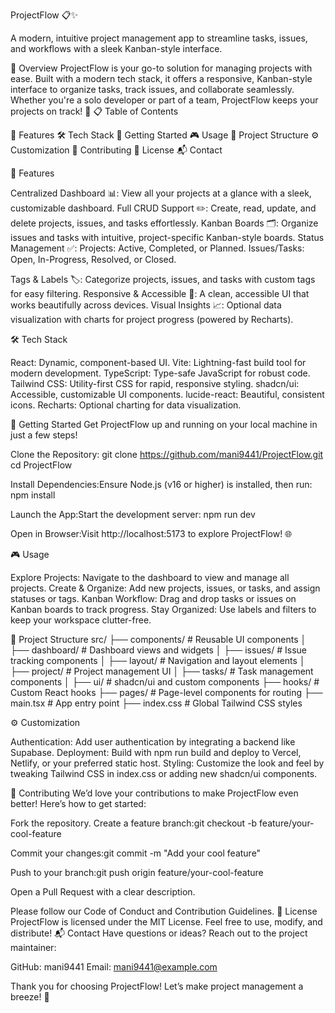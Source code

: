 
ProjectFlow 📋✨


  A modern, intuitive project management app to streamline tasks, issues, and workflows with a sleek Kanban-style interface.


🌟 Overview
ProjectFlow is your go-to solution for managing projects with ease. Built with a modern tech stack, it offers a responsive, Kanban-style interface to organize tasks, track issues, and collaborate seamlessly. Whether you're a solo developer or part of a team, ProjectFlow keeps your projects on track! 🚀
📋 Table of Contents

🌟 Features
🛠️ Tech Stack
🚀 Getting Started
🎮 Usage
📂 Project Structure
⚙️ Customization
🤝 Contributing
📜 License
📬 Contact

🌟 Features

Centralized Dashboard 📊: View all your projects at a glance with a sleek, customizable dashboard.
Full CRUD Support ✏️: Create, read, update, and delete projects, issues, and tasks effortlessly.
Kanban Boards 🗂️: Organize issues and tasks with intuitive, project-specific Kanban-style boards.
Status Management ✅:
Projects: Active, Completed, or Planned.
Issues/Tasks: Open, In-Progress, Resolved, or Closed.


Tags & Labels 🏷️: Categorize projects, issues, and tasks with custom tags for easy filtering.
Responsive & Accessible 📱: A clean, accessible UI that works beautifully across devices.
Visual Insights 📈: Optional data visualization with charts for project progress (powered by Recharts).

🛠️ Tech Stack

React: Dynamic, component-based UI.
Vite: Lightning-fast build tool for modern development.
TypeScript: Type-safe JavaScript for robust code.
Tailwind CSS: Utility-first CSS for rapid, responsive styling.
shadcn/ui: Accessible, customizable UI components.
lucide-react: Beautiful, consistent icons.
Recharts: Optional charting for data visualization.

🚀 Getting Started
Get ProjectFlow up and running on your local machine in just a few steps!

Clone the Repository:
git clone https://github.com/mani9441/ProjectFlow.git
cd ProjectFlow


Install Dependencies:Ensure Node.js (v16 or higher) is installed, then run:
npm install


Launch the App:Start the development server:
npm run dev


Open in Browser:Visit http://localhost:5173 to explore ProjectFlow! 🌐


🎮 Usage

Explore Projects: Navigate to the dashboard to view and manage all projects.
Create & Organize: Add new projects, issues, or tasks, and assign statuses or tags.
Kanban Workflow: Drag and drop tasks or issues on Kanban boards to track progress.
Stay Organized: Use labels and filters to keep your workspace clutter-free.

📂 Project Structure
src/
  ├── components/         # Reusable UI components
  │   ├── dashboard/     # Dashboard views and widgets
  │   ├── issues/        # Issue tracking components
  │   ├── layout/        # Navigation and layout elements
  │   ├── project/       # Project management UI
  │   ├── tasks/         # Task management components
  │   ├── ui/            # shadcn/ui and custom components
  ├── hooks/             # Custom React hooks
  ├── pages/             # Page-level components for routing
  ├── main.tsx           # App entry point
  ├── index.css          # Global Tailwind CSS styles

⚙️ Customization

Authentication: Add user authentication by integrating a backend like Supabase.
Deployment: Build with npm run build and deploy to Vercel, Netlify, or your preferred static host.
Styling: Customize the look and feel by tweaking Tailwind CSS in index.css or adding new shadcn/ui components.

🤝 Contributing
We’d love your contributions to make ProjectFlow even better! Here’s how to get started:

Fork the repository.
Create a feature branch:git checkout -b feature/your-cool-feature


Commit your changes:git commit -m "Add your cool feature"


Push to your branch:git push origin feature/your-cool-feature


Open a Pull Request with a clear description.

Please follow our Code of Conduct and Contribution Guidelines.
📜 License
ProjectFlow is licensed under the MIT License. Feel free to use, modify, and distribute!
📬 Contact
Have questions or ideas? Reach out to the project maintainer:

GitHub: mani9441
Email: mani9441@example.com

Thank you for choosing ProjectFlow! Let’s make project management a breeze! 🌈
